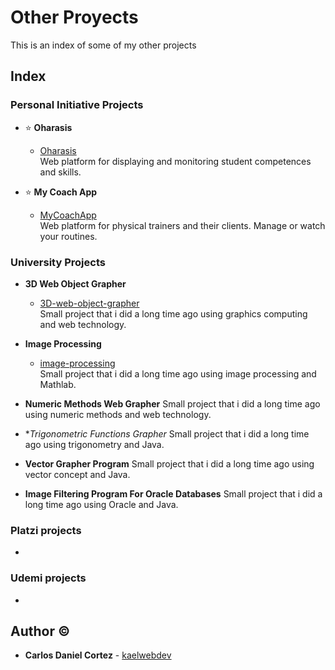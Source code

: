 # Other Proyects
This is an index of some of my other projects

## Index
### Personal Initiative Projects
* :star: **Oharasis**
  * [Oharasis](https://github.com/kaelwebdev/oharasis)  
  Web platform for displaying and monitoring student competences and skills.

* :star: **My Coach App**
  * [MyCoachApp](https://github.com/JamesPagani/MyCoachApp)  
  Web platform for physical trainers and their clients. Manage or watch your routines.

### University Projects

* **3D Web Object Grapher**
  * [3D-web-object-grapher](https://github.com/kaelwebdev/3D-web-object-grapher)  
  Small project that i did a long time ago using graphics computing and web technology.
  
* **Image Processing**
  * [image-processing](https://github.com/kaelwebdev/image-processing)  
  Small project that i did a long time ago using image processing and Mathlab.
  
* **Numeric Methods Web Grapher**
  Small project that i did a long time ago using numeric methods and web technology.
  
* **Trigonometric Functions Grapher*
  Small project that i did a long time ago using trigonometry and Java.
  
* **Vector Grapher Program**
  Small project that i did a long time ago using vector concept and Java.
  
* **Image Filtering Program For Oracle Databases**
  Small project that i did a long time ago using Oracle and Java.
  
  
### Platzi projects
* 

### Udemi projects
* 

## Author :copyright:
* **Carlos Daniel Cortez** - [kaelwebdev](https://github.com/kaelwebdev)

